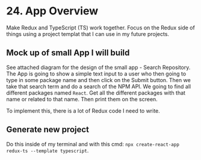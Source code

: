 # 24. App Overview

Make Redux and TypeScript (TS) work together.
Focus on the Redux side of things using a project templat that I can use in my future projects. 

## Mock up of small App I will build

See attached diagram for the design of the small app - Search Repository.
The App is going to show a simple text input to a user who then going to type in some package name and then click on the Submit button.
Then we take that search term and do a search of the NPM API. We going to find all different packages named `React`. Get all the different packages with that name or related to that name. Then print them on the screen.

To implement this, there is a lot of Redux code I need to write.

## Generate new project

Do this inside of my terminal and with this cmd: `npx create-react-app redux-ts --template typescript`.





